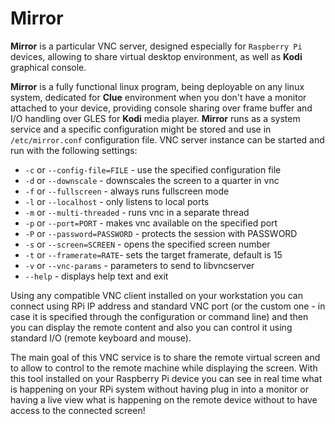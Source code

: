 # Mirror

**Mirror** is a particular VNC server, designed especially for 
`Raspberry Pi` devices, allowing to share virtual desktop environment,
as well as **Kodi** graphical console.

**Mirror** is a fully functional linux program, being deployable on any 
linux system, dedicated for **Clue** environment when you don't have a 
monitor attached to your device, providing console sharing over 
frame buffer and I/O handling over GLES for **Kodi** media player. 
**Mirror** runs as a system service and a specific configuration might be 
stored and use in `/etc/mirror.conf` configuration file. VNC server instance 
can be started and run with the following settings:

 - `-c` or `--config-file=FILE` - use the specified configuration file
 - `-d` or `--downscale` - downscales the screen to a quarter in vnc
 - `-f` or `--fullscreen` - always runs fullscreen mode
 - `-l` or `--localhost` - only listens to local ports
 - `-m` or `--multi-threaded` - runs vnc in a separate thread
 - `-p` or `--port=PORT` - makes vnc available on the specified port
 - `-P` or `--password=PASSWORD` - protects the session with PASSWORD
 - `-s` or `--screen=SCREEN` - opens the specified screen number
 - `-t` or `--framerate=RATE`- sets the target framerate, default is 15
 - `-v` or `--vnc-params` - parameters to send to libvncserver
 - `--help` - displays help text and exit

Using any compatible VNC client installed on your workstation you can connect 
using RPi IP address and standard VNC port (or the custom one - in case it is 
specified through the configuration or command line) and then you can display 
the remote content and also you can control it using standard I/O (remote 
keyboard and mouse).

The main goal of this VNC service is to share the remote virtual screen and to 
allow to control to the remote machine while displaying the screen. With this 
tool installed on your Raspberry Pi device you can see in real time what is 
happening on your RPi system without having plug in into a monitor or having a 
live view what is happening on the remote device without to have access to the 
connected screen!

